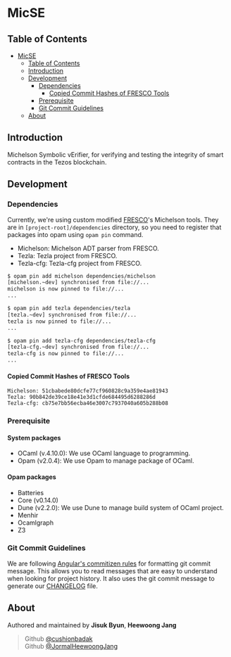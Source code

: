 # MicSE

## Table of Contents

- [MicSE](#micse)
  - [Table of Contents](#table-of-contents)
  - [Introduction](#introduction)
  - [Development](#development)
    - [Dependencies](#dependencies)
      - [Copied Commit Hashes of FRESCO Tools](#copied-commit-hashes-of-fresco-tools)
    - [Prerequisite](#prerequisite)
    - [Git Commit Guidelines](#git-commit-guidelines)
  - [About](#about)

## Introduction

Michelson Symbolic vErifier, for verifying and testing the integrity of smart contracts in the Tezos blockchain.

## Development

### Dependencies

Currently, we're using custom modified [FRESCO](https://gitlab.com/releaselab/fresco)'s Michelson tools. They are in `[project-root]/dependencies` directory, so you need to register that packages into opam using `opam pin` command.

- Michelson: Michelson ADT parser from FRESCO.
- Tezla: Tezla project from FRESCO.
- Tezla-cfg: Tezla-cfg project from FRESCO.

``` bash
$ opam pin add michelson dependencies/michelson
[michelson.~dev] synchronised from file://...
michelson is now pinned to file://...
...

$ opam pin add tezla dependencies/tezla
[tezla.~dev] synchronised from file://...
tezla is now pinned to file://...
...

$ opam pin add tezla-cfg dependencies/tezla-cfg
[tezla-cfg.~dev] synchronised from file://...
tezla-cfg is now pinned to file://...
...
```

#### Copied Commit Hashes of FRESCO Tools

``` Text
Michelson: 51cbabede80dcfe77cf960828c9a359e4ae81943
Tezla: 90b842de39ce18e41e3d1cfde684495d6288286d
Tezla-cfg: cb75e7bb56ecba46e3007c7937040a605b288b08
```

### Prerequisite

#### System packages
- OCaml (v.4.10.0): We use OCaml language to programming.
- Opam (v2.0.4): We use Opam to manage package of OCaml.

#### Opam packages
- Batteries
- Core (v0.14.0)
- Dune (v2.2.0): We use Dune to manage build system of OCaml project.
- Menhir
- Ocamlgraph
- Z3

### Git Commit Guidelines

We are following [Angular's commitizen rules](https://github.com/angular/angular.js/blob/master/DEVELOPERS.md#-git-commit-guidelines) for formatting git commit message. This allows you to read messages that are easy to understand when looking for project history. It also uses the git commit message to generate our [CHANGELOG](/CHANGELOG.md) file.

## About

Authored and maintained by **Jisuk Byun**, **Heewoong Jang**

> Github [@cushionbadak](https://github.com/cushionbadak)  
> Github [@JormalHeewoongJang](https://github.com/jormal)
